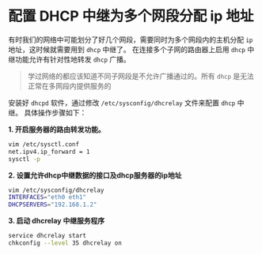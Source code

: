 # 配置 DHCP 中继为多个网段分配 ip 地址


有时我们的网络中可能划分了好几个网段，需要同时为多个网段内的主机分配 `ip` 地址，这时候就需要用到 `dhcp` 中继了。
在连接多个子网的路由器上启用 `dhcp` 中继功能允许有针对性地转发 `dhcp` 广播。

> 学过网络的都应该知道不同子网段是不允许广播通过的。所有 `dhcp` 是无法正常在多网段内提供服务的

安装好 `dhcpd` 软件，通过修改 `/etc/sysconfig/dhcrelay` 文件来配置 `dhcp` 中继。 具体操作步骤如下：

**1. 开启服务器的路由转发功能。**

```bash
vim /etc/sysctl.conf
net.ipv4.ip_forward = 1
sysctl -p
```

**2. 设置允许dhcp中继数据的接口及dhcp服务器的ip地址**

```bash
vim /etc/sysconfig/dhcrelay
INTERFACES="eth0 eth1"
DHCPSERVERS="192.168.1.2"
```

**3. 启动 dhcrelay 中继服务程序**

```bash
service dhcrelay start
chkconfig --level 35 dhcrelay on
```
